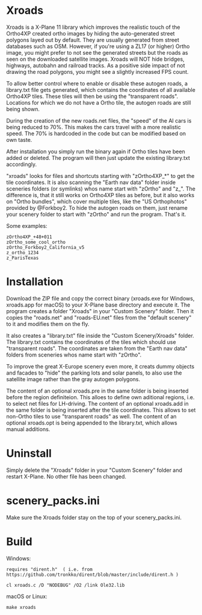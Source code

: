 
# Xroads

Xroads is a X-Plane 11 library which improves the realistic touch of the Ortho4XP created ortho images by hiding the auto-generated street polygons layed out by default. They are usually generated from street databases such as OSM. However, if you're using a ZL17 (or higher) Ortho image, you might prefer to not see the generated streets but the roads as seen on the downloaded satellite images. Xroads will NOT hide bridges, highways, autobahn and railroad tracks. As a positive side impact of not drawing the road polygons, you might see a slightly increased FPS count.

To allow better control where to enable or disable these autogen roads, a library.txt file gets generated, which contains the coordinates of all available Ortho4XP tiles. These tiles will then be using the "transparent roads". Locations for which we do not have a Ortho tile, the autogen roads are still being shown.

During the creation of the new roads.net files, the "speed" of the AI cars is being reduced to 70%. This makes the cars travel with a more realistic speed. The 70% is hardcoded in the code but can be modified based on own taste.

After installation you simply run the binary again if Ortho tiles have been added or deleted. The program will then just update the existing library.txt accordingly.


"xroads" looks for files and shortcuts starting with "zOrtho4XP\_\*" to get the tile coordinates. It is also scanning the "Earth nav data" folder inside sceneries folders (or symlinks) whos name start with "zOrtho" and "z_". The difference is, that it still works on Ortho4XP tiles as before, but it also works on "Ortho bundles", which cover multiple tiles, like the "US Orthophotos" provided by @Forkboy2. To hide the autogen roads on them, just rename your scenery folder to start with "zOrtho" and run the program. That's it.

Some examples:

    zOrtho4XP_+48+011
    zOrtho_some_cool_ortho
    zOrtho_Forkboy2_California_v5
    z_ortho_1234
    z_ParisTexas


# Installation

Download the ZIP file and copy the correct binary (xroads.exe for Windows, xroads.app for macOS) to your X-Plane base directory and execute it. The program creates a folder "Xroads" in your "Custom Scenery" folder. Then it copies the "roads.net" and "roads-EU.net" files from the "default scenery" to it and modifies them on the fly. 

It also creates a "library.txt" file inside the "Custom Scenery/Xroads" folder. The library.txt contains the coordinates of the tiles which should use "transparent roads". The coordinates are taken from the "Earth nav data" folders from sceneries whos name start with "zOrtho".

To improve the great X-Europe scenery even more, it creats dummy objects and facades to "hide" the parking lots and solar panels, to also use the satellite image rather than the gray autogen polygons. 

The content of an optional xroads.pre in the same folder is being inserted before the region definiteion. This alloes to define own aditional regions, i.e. to select net files for LH-driving.
The content of an optional xroads.add in the same folder is being inserted after the tile coordinates. This allows to set non-Ortho tiles to use "transparent roads" as well.
The content of an optional xroads.opt is being appended to the library.txt, which allows manual additions.


# Uninstall

Simply delete the "Xroads" folder in your "Custom Scenery" folder and restart X-Plane. No other file has been changed. 


# scenery_packs.ini

Make sure the Xroads folder stay on the top of your scenery_packs.ini.


# Build

Windows:

    requires "dirent.h"  ( i.e. from https://github.com/tronkko/dirent/blob/master/include/dirent.h )

	cl xroads.c /D "NODEBUG" /O2 /link Ole32.lib


macOS or Linux:

	make xroads



